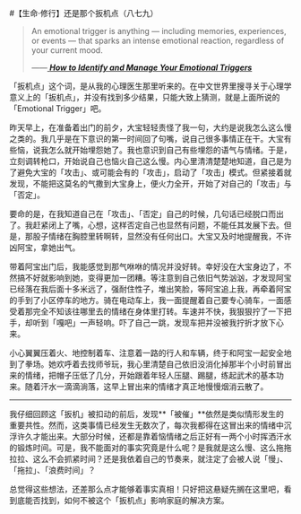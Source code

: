 #【生命⋅修行】还是那个扳机点（八七九）

> An emotional trigger is anything — including memories, experiences, or events — that sparks an intense emotional reaction, regardless of your current mood.
>
> ——[ ***How to Identify and Manage Your Emotional Triggers*** ](https://www.healthline.com/health/mental-health/emotional-triggers#:~:text=An%20emotional%20trigger%20is%20anything,traumatic%20stress%20disorder%20(PTSD).)

「扳机点」这个词，是从我的心理医生那里听来的。在中文世界里搜寻关于心理学意义上的「扳机点」，并没有找到多少结果，只能大致上猜测，就是上面所说的「Emotional Trigger」吧。

昨天早上，在准备着出门的前夕，大宝轻轻责怪了我一句，大约是说我怎么这么慢之类的。我几乎是在下意识的第一时间回了句嘴，说自己很多事情正在干。大宝有些恼，说我怎么就开始埋怨她了。我也意识到自己有些埋怨的语气与情绪。于是，立刻调转枪口，开始说自己也恼火自己这么慢。内心里清清楚楚地知道，自己是为了避免大宝的「攻击」、或可能会有的「攻击」，启动了「攻击」模式。但紧接着就发现，不能把这莫名的气撒到大宝身上，便火力全开，开始了对自己的「攻击」与「否定」。

要命的是，在我知道自己在「攻击」、「否定」自己的时候，几句话已经脱口而出了。我赶紧闭上了嘴，心想，这样否定自己也显然有问题，不能任其发展下去。但是，那股子情绪在胸腔里转啊转，显然没有任何出口。大宝又及时地提醒我，不许凶阿宝，拿她出气。

带着阿宝出门后，我能感觉到那气咻咻的情况并没好转。幸好没在大宝身边了，不然搞不好就影响到她，变得更加一团糟。等注意到自己依旧气势汹汹，才发现阿宝已经落在我后面十多米远了，强耐住性子，堆出笑脸，等阿宝追上我，再牵着阿宝的手到了小区停车的地方。骑在电动车上，我一面提醒着自己要专心骑车，一面感受着那完全不知该往哪里去的情绪在身体里打转。车速并不快，我狠狠拧了一下把手，却听到「嘎吧」一声轻响。吓了自己一跳，发现车把并没被我拧折才放下心来。

小心翼翼压着火、地控制着车、注意着一路的行人和车辆，终于和阿宝一起安全地到了拳场。她欢呼着去找师爷玩，我心里清楚自己依旧没消化掉那半个小时前冒出来的情绪，把帽子压低了几分，开始跟着年轻人压腿、踢腿，练起武术的基本功来。随着汗水一滴滴淌落，这早上冒出来的情绪才真正地慢慢烟消云散了。

----

我仔细回顾这「扳机」被扣动的前后，发现**「被催」**依然是类似情形发生的重要共性。然而，这类事情已经发生无数次了，每次我都得在这冒出来的情绪中沉浮许久才能出来。大部分时候，还都是靠着恼情绪之后正好有一两个小时挥洒汗水的锻炼时间。可是，我不能面对的事实究竟是什么呢？是我就是这么慢、这么拖拖拉拉、这么不会抓紧时间？还是我依着自己的节奏来，就注定了会被人说「慢」、「拖拉」、「浪费时间」？

总觉得这些想法，还差那么点才能够着事实真相！只好把这悬疑先搁在这里吧，看到底能否找到，如何不被这个「扳机点」影响家庭的解决方案。